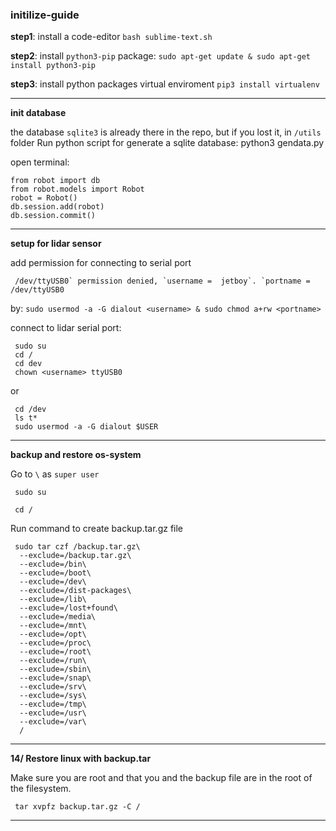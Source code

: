### initilize-guide

**step1**: install a code-editor `bash sublime-text.sh` 

**step2**: install `python3-pip` package: `sudo apt-get update & sudo apt-get install python3-pip`

**step3**: install python packages virtual enviroment `pip3 install virtualenv`
______

**init database**

the database `sqlite3` is already there in the repo, but if you lost it, in `/utils` folder Run python script for generate a sqlite database: python3 gendata.py

open terminal:

	from robot import db
	from robot.models import Robot
	robot = Robot()
	db.session.add(robot)
	db.session.commit()
______

**setup for lidar sensor**

add permission for connecting to serial port

	 /dev/ttyUSB0` permission denied, `username =  jetboy`. `portname = /dev/ttyUSB0

by: `sudo usermod -a -G dialout <username> & sudo chmod a+rw <portname>`

connect to lidar serial port:

     sudo su
     cd /
     cd dev
     chown <username> ttyUSB0

or

     cd /dev
     ls t*
     sudo usermod -a -G dialout $USER
______

**backup and restore os-system**

Go to `\` as `super user`

     sudo su
     
     cd /

Run command to create backup.tar.gz file

     sudo tar czf /backup.tar.gz\
      --exclude=/backup.tar.gz\
      --exclude=/bin\
      --exclude=/boot\
      --exclude=/dev\
      --exclude=/dist-packages\
      --exclude=/lib\
      --exclude=/lost+found\
      --exclude=/media\
      --exclude=/mnt\
      --exclude=/opt\
      --exclude=/proc\
      --exclude=/root\
      --exclude=/run\
      --exclude=/sbin\
      --exclude=/snap\
      --exclude=/srv\
      --exclude=/sys\
      --exclude=/tmp\
      --exclude=/usr\
      --exclude=/var\
      /
______

**14/ Restore linux with backup.tar**

Make sure you are root and that you and the backup file are in the root of the filesystem.

     tar xvpfz backup.tar.gz -C /
      
______
